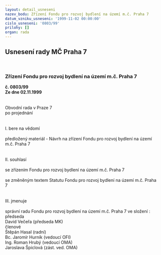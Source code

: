 ```yaml
---
layout: detail_usneseni
nazev_bodu: Zřízení Fondu pro rozvoj bydlení na území m.č. Praha 7
datum_vzniku_usneseni: '1999-11-02 00:00:00'
cislo_usneseni: '0803/99'
prilohy: []
organ: rada
---
```

<div id="ucUsn_pList" class="usn">
	<span><h2>Usnesení rady MČ Praha 7 </h2>
<br></span><div class="standBody">
<span><h3>Zřízení Fondu pro rozvoj bydlení na území m.č. Praha 7</h3></span><div class="center">
		<strong>č. 0803/99</strong><br>
	</div>
<div class="center">
		<strong>Ze dne 02.11.1999</strong><br><br>
	</div>
<br>Obvodní rada v Praze 7<br>po projednání<br><br><br>I.	bere na vědomí<br><br> předložený materiál - Návrh na zřízení Fondu pro rozvoj bydlení na území m.č. Praha 7<br><br><br>II.	souhlasí <br><br>se zřízením  Fondu pro rozvoj bydlení na území m.č. Praha 7 <br><br>se změněným textem Statutu Fondu pro rozvoj bydlení na území m.č. Praha 7<br><br><br>III.	jmenuje<br><br>správní radu Fondu pro rozvoj bydlení na území m.č. Praha 7 ve složení :<br>předseda <br>David  Večeřa (předseda MK)<br>členové<br>Štěpán   Hasal (radní)<br>Bc. Jaromír Hurník (vedoucí OFI)<br>Ing. Roman Hrubý (vedoucí OMA)<br>Jaroslava Špiclová (zást. ved. OMA)       <br>
</div>
</div>